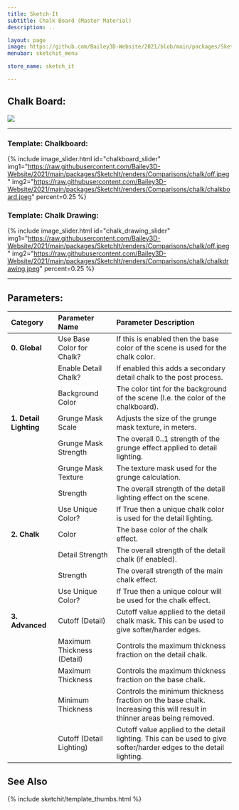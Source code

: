 ```yaml
---
title: Sketch-It
subtitle: Chalk Board (Master Material)
description: ..

layout: page
image: https://github.com/Bailey3D-Website/2021/blob/main/packages/SketchIt/banner.png?raw=true
menubar: sketchit_menu

store_name: sketch_it

---
```

## **Chalk Board:**

<img src="https://raw.githubusercontent.com/Bailey3D-Website/2021/main/packages/SketchIt/renders/Gifs/chalkboard.webp">

---

### **Template: Chalkboard:**
<section id="chalk_board"/>

{% include image_slider.html id="chalkboard_slider" img1="https://raw.githubusercontent.com/Bailey3D-Website/2021/main/packages/SketchIt/renders/Comparisons/chalk/off.jpeg" img2="https://raw.githubusercontent.com/Bailey3D-Website/2021/main/packages/SketchIt/renders/Comparisons/chalk/chalkboard.jpeg" percent=0.25 %}

### **Template: Chalk Drawing:**
<section id="chalk_drawing"/>

{% include image_slider.html id="chalk_drawing_slider" img1="https://raw.githubusercontent.com/Bailey3D-Website/2021/main/packages/SketchIt/renders/Comparisons/chalk/off.jpeg" img2="https://raw.githubusercontent.com/Bailey3D-Website/2021/main/packages/SketchIt/renders/Comparisons/chalk/chalkdrawing.jpeg" percent=0.25 %}

---

## **Parameters:**

|<b>Category</b>|<b>Parameter Name</b>|<b>Parameter Description</b>|
|:---|:---|:---|
|<b>0. Global</b>|Use Base Color for Chalk?|If this is enabled then the base color of the scene is used for the chalk color.|
||Enable Detail Chalk?|If enabled this adds a secondary detail chalk to the post process.|
||Background Color|The color tint for the background of the scene (I.e. the color of the chalkboard).|
|<b>1. Detail Lighting</b>|Grunge Mask Scale|Adjusts the size of the grunge mask texture, in meters.|
||Grunge Mask Strength|The overall 0..1 strength of the grunge effect applied to detail lighting.|
||Grunge Mask Texture|The texture mask used for the grunge calculation.|
||Strength|The overall strength of the detail lighting effect on the scene.|
||Use Unique Color?|If True then a unique chalk color is used for the detail lighting.|
|<b>2. Chalk</b>|Color|The base color of the chalk effect.|
||Detail Strength|The overall strength of the detail chalk (if enabled).|
||Strength|The overall strength of the main chalk effect.|
||Use Unique Color?|If True then a unique colour will be used for the chalk effect.|
|<b>3. Advanced</b>|Cutoff (Detail)|Cutoff value applied to the detail chalk mask. This can be used to give softer/harder edges.|
||Maximum Thickness (Detail)|Controls the maximum thickness fraction on the detail chalk.|
||Maximum Thickness|Controls the maximum thickness fraction on the base chalk.|
||Minimum Thickness|Controls the minimum thickness fraction on the base chalk. Increasing this will result in thinner areas being removed.|
||Cutoff (Detail Lighting)|Cutoff value applied to the detail lighting. This can be used to give softer/harder edges to the detail lighting.|

<!-----

{% include carousel.html id="bit_depth_slider"
  img1="https://github.com/Bailey3D-Website/2021/blob/main/packages/SketchIt/renders/Chalk/Chalkboard_Trove.jpeg?raw=true"
  img2="https://github.com/Bailey3D-Website/2021/blob/main/packages/SketchIt/renders/Chalk/ChalkboardVice.jpeg?raw=true"
  img3="https://github.com/Bailey3D-Website/2021/blob/main/packages/SketchIt/renders/Chalk/ChalkDrawing_Trove.jpeg?raw=true"
  img4="https://github.com/Bailey3D-Website/2021/blob/main/packages/SketchIt/renders/Chalk/ChalkDrawing_Vice.jpeg?raw=true"
%}-->

## See Also

{% include sketchit/template_thumbs.html %}